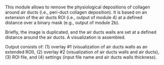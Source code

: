 This module allows to remove the physiological depositions of collagen around air ducts (i.e., peri-duct collagen deposition). It is based on an extension of the air ducts ROI (i.e., output of module 4) at a defined distance over a binary mask (e.g., output of module 2b).

Briefly, the image is duplicated, and the air ducts walls are set at a defined distance around the air ducts. A visualization is assembled.

Output consists of: (1) overlay #1 (visualization of air ducts walls as an extended ROI), (2) overlay #2 (visualization of air ducts walls and air ducts), (3) ROI file, and (4) settings (input file name and air ducts walls thickness).
